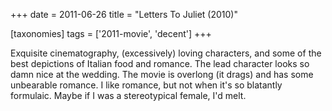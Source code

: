 +++
date = 2011-06-26
title = "Letters To Juliet (2010)"

[taxonomies]
tags = ['2011-movie', 'decent']
+++

Exquisite cinematography, (excessively) loving characters, and some of
the best depictions of Italian food and romance. The lead character
looks so damn nice at the wedding. The movie is overlong (it drags) and
has some unbearable romance. I like romance, but not when it\'s so
blatantly formulaic. Maybe if I was a stereotypical female, I\'d melt.
